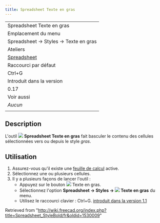 ```yaml
---
title: Spreadsheet Texte en gras
---
```

|  |
| --- |
| Spreadsheet Texte en gras |
| Emplacement du menu |
| Spreadsheet → Styles → Texte en gras |
| Ateliers |
| [Spreadsheet](/Spreadsheet_Workbench/fr "Spreadsheet Workbench/fr") |
| Raccourci par défaut |
| Ctrl+G |
| Introduit dans la version |
| 0.17 |
| Voir aussi |
| *Aucun* |
|  |

## Description

L'outil ![](/images/Spreadsheet_StyleBold.svg) **Spreadsheet Texte en gras** fait basculer le contenu des cellules sélectionnées vers ou depuis le style *gras*.

## Utilisation

1. Assurez-vous qu'il existe une [feuille de calcul](/Spreadsheet_CreateSheet/fr "Spreadsheet CreateSheet/fr") active.
2. Sélectionnez une ou plusieurs cellules.
3. Il y a plusieurs façons de lancer l'outil :
   * Appuyez sur le bouton ![](/images/Spreadsheet_StyleBold.svg) Texte en gras.
   * Sélectionnez l'option **Spreadsheet → Styles → ![](/images/Spreadsheet_StyleBold.svg) Texte en gras** du menu.
   * Utilisez le raccourci clavier : Ctrl+G. [introduit dans la version 1.1](/Release_notes_1.1/fr "Release notes 1.1/fr")

Retrieved from "<http://wiki.freecad.org/index.php?title=Spreadsheet_StyleBold/fr&oldid=1530009>"